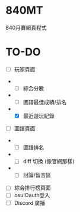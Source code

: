 # 840MT
 840月賽網頁程式

# TO-DO
- [ ] 玩家頁面
- - [ ] 綜合分數
- - [ ] 圖譜最佳成績/排名
- - [x] 最近遊玩紀錄
- [ ] 圖譜頁面
- - [ ] 圖譜排名
- - [ ] diff 切換 (像官網那樣)
- - [ ] 討論/留言區
- [ ] 綜合排行榜頁面
- [ ] osu!Oauth登入
- [ ] Discord  廣播
